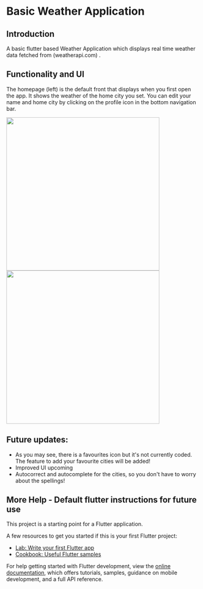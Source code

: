 # Basic Weather Application

## Introduction
A basic flutter based Weather Application which displays real time weather data fetched from (weatherapi.com) .

## Functionality and UI
The homepage (left) is the default front that displays when you first open the app. It shows the weather of the home city you set. You can edit your name and home city by clicking on the profile icon in the bottom navigation bar.
<div class="row">
  <img src="https://github.com/Anika-2048/Flutter-Weather-App/assets/128902230/081a3a05-9804-4ad4-b7ae-93e023b49afc" height="400">
<img src="https://github.com/Anika-2048/Flutter-Weather-App/assets/128902230/dba70045-f843-4bb6-924d-97073faeb5f0" height="400">
</div>

## Future updates:
- As you may see, there is a favourites icon but it's not currently coded. The feature to add your favourite cities will be added!
- Improved UI upcoming
- Autocorrect and autocomplete for the cities, so you don't have to worry about the spellings!

## More Help - Default flutter instructions for future use

This project is a starting point for a Flutter application.

A few resources to get you started if this is your first Flutter project:

- [Lab: Write your first Flutter app](https://docs.flutter.dev/get-started/codelab)
- [Cookbook: Useful Flutter samples](https://docs.flutter.dev/cookbook)

For help getting started with Flutter development, view the
[online documentation](https://docs.flutter.dev/), which offers tutorials,
samples, guidance on mobile development, and a full API reference.


